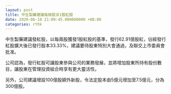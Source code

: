 ```yaml
---
layout: post
title: 中生製藥建議每兩股派1股紅股
date: 2020-06-10 21:09:45.000000000 +08:00
categories: rthk
---
```


中生製藥建議發紅股，以每兩股獲發1股紅股的基準，發行62.91億股紅，佔經發行紅股擴大後已發行股本33.33%，建議要待股東特別大會通過，及聯交上市委員會批准。

公司認為，發行紅股可讓股東參與公司的業務發展，並將增加股東所持有股份數目，讓股東在管理投資組合時享有更大靈活性。

另外，公司建議增設100億股額外新股，令法定股本由5億元增加至7.5億元，分為300億股。

